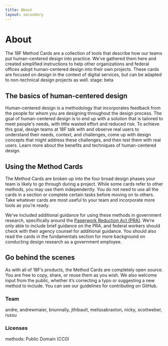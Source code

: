 ```yaml
---
title: About
layout: secondary
---
```


# About
The 18F Method Cards are a collection of tools that describe how our teams put human-centered design into practice. We’ve gathered them here and created simplified instructions to help other organizations and federal offices adopt human-centered design into their own projects. These cards are focused on design in the context of digital services, but can be adapted to non-technical design projects as well. 
stage: beta

## The basics of human-centered design
Human-centered design is a methodology that incorporates feedback from the people for whom you are designing throughout the design process. The goal of human-centered design is to end up with a solution that is tailored to meet people's needs, with little wasted effort and reduced risk. To achieve this goal, design teams at 18F talk with and observe real users to understand their needs, context, and challenges, come up with design concepts that might address these challenges, and then test them with real users. Learn more about the benefits and techniques of human-centered design. 

## Using the Method Cards
The Method Cards are broken up into the four broad design phases your team is likely to go through during a project. While some cards refer to other methods, you may use them independently. You do not need to use all the cards in a section or complete certain tasks before moving on to others. Take whatever cards are most useful to your team and incorporate more tools as you’re ready. 

We’ve included additional guidance for using these methods in government research, specifically around the [Paperwork Reduction Act (PRA)](https://www.opm.gov/about-us/open-government/digital-government-strategy/fitara/paperwork-reduction-act-guide.pdf).
We’re only able to include brief guidance on the PRA, and federal workers should check with their agency counsel for additional guidance. You should also read the cards in the fundamentals section for more background on conducting design research as a government employee. 

## Go behind the scenes
As with all of 18F’s products, the Method Cards are completely open source. You are free to copy, share, or reuse them as you wish. We also welcome input from the public, whether it’s correcting a typo or suggesting a new method to include. You can see our guidelines for contributing on GitHub. 

### Team
andre, andrewmaier, bnunnally, jthibault, melissabraxton, nicky, scottweber, russu

### Licenses
  methods: Public Domain (CC0)


